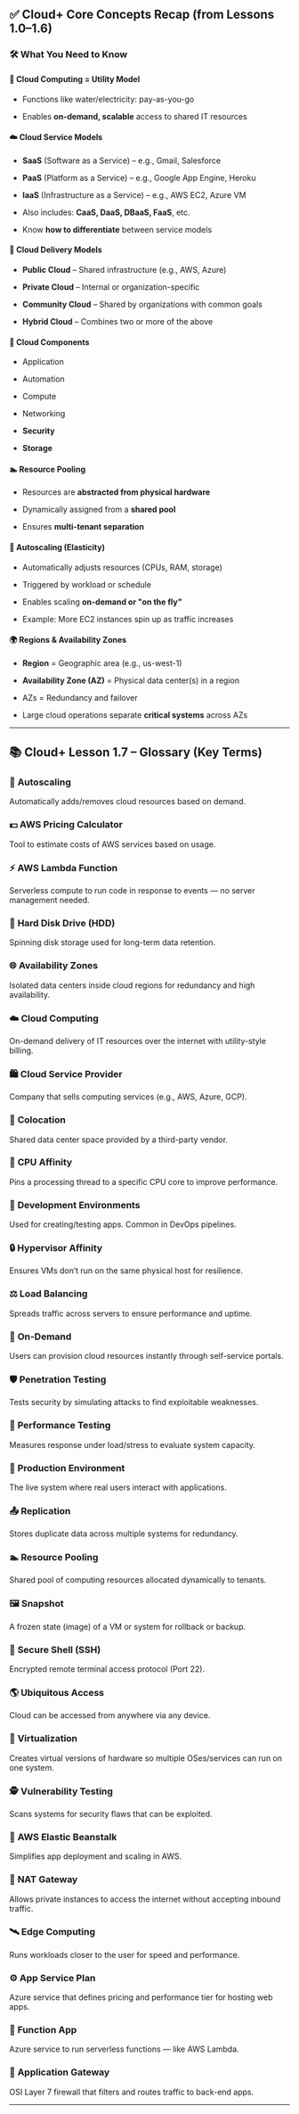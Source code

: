 ## ✅ Cloud+ Core Concepts Recap (from Lessons 1.0–1.6)

### 🛠️ What You Need to Know

#### 🔌 Cloud Computing = Utility Model

- Functions like water/electricity: pay-as-you-go
    
- Enables **on-demand, scalable** access to shared IT resources
    

#### ☁️ Cloud Service Models

- **SaaS** (Software as a Service) – e.g., Gmail, Salesforce
    
- **PaaS** (Platform as a Service) – e.g., Google App Engine, Heroku
    
- **IaaS** (Infrastructure as a Service) – e.g., AWS EC2, Azure VM
    
- Also includes: **CaaS, DaaS, DBaaS, FaaS**, etc.
    
- Know **how to differentiate** between service models
    

#### 🚛 Cloud Delivery Models

- **Public Cloud** – Shared infrastructure (e.g., AWS, Azure)
    
- **Private Cloud** – Internal or organization-specific
    
- **Community Cloud** – Shared by organizations with common goals
    
- **Hybrid Cloud** – Combines two or more of the above
    

#### 🧱 Cloud Components

- Application
    
- Automation
    
- Compute
    
- Networking
    
- **Security**
    
- **Storage**
    

#### 🏊 Resource Pooling

- Resources are **abstracted from physical hardware**
    
- Dynamically assigned from a **shared pool**
    
- Ensures **multi-tenant separation**
    

#### 🚀 Autoscaling (Elasticity)

- Automatically adjusts resources (CPUs, RAM, storage)
    
- Triggered by workload or schedule
    
- Enables scaling **on-demand or "on the fly"**
    
- Example: More EC2 instances spin up as traffic increases
    

#### 🌍 Regions & Availability Zones

- **Region** = Geographic area (e.g., us-west-1)
    
- **Availability Zone (AZ)** = Physical data center(s) in a region
    
- AZs = Redundancy and failover
    
- Large cloud operations separate **critical systems** across AZs
    

---
## 📚 Cloud+ Lesson 1.7 – Glossary (Key Terms)

### 🔁 **Autoscaling**

Automatically adds/removes cloud resources based on demand.

### 💵 **AWS Pricing Calculator**

Tool to estimate costs of AWS services based on usage.

### ⚡ **AWS Lambda Function**

Serverless compute to run code in response to events — no server management needed.

### 💽 **Hard Disk Drive (HDD)**

Spinning disk storage used for long-term data retention.

### 🌐 **Availability Zones**

Isolated data centers inside cloud regions for redundancy and high availability.

### ☁️ **Cloud Computing**

On-demand delivery of IT resources over the internet with utility-style billing.

### 🛍️ **Cloud Service Provider**

Company that sells computing services (e.g., AWS, Azure, GCP).

### 🏢 **Colocation**

Shared data center space provided by a third-party vendor.

### 🧠 **CPU Affinity**

Pins a processing thread to a specific CPU core to improve performance.

### 🧪 **Development Environments**

Used for creating/testing apps. Common in DevOps pipelines.

### 🔒 **Hypervisor Affinity**

Ensures VMs don’t run on the same physical host for resilience.

### ⚖️ **Load Balancing**

Spreads traffic across servers to ensure performance and uptime.

### 📲 **On-Demand**

Users can provision cloud resources instantly through self-service portals.

### 🛡️ **Penetration Testing**

Tests security by simulating attacks to find exploitable weaknesses.

### 🧪 **Performance Testing**

Measures response under load/stress to evaluate system capacity.

### 🚀 **Production Environment**

The live system where real users interact with applications.

### 📤 **Replication**

Stores duplicate data across multiple systems for redundancy.

### 🏊 **Resource Pooling**

Shared pool of computing resources allocated dynamically to tenants.

### 🖼️ **Snapshot**

A frozen state (image) of a VM or system for rollback or backup.

### 🔐 **Secure Shell (SSH)**

Encrypted remote terminal access protocol (Port 22).

### 🌎 **Ubiquitous Access**

Cloud can be accessed from anywhere via any device.

### 🧊 **Virtualization**

Creates virtual versions of hardware so multiple OSes/services can run on one system.

### 🕵️ **Vulnerability Testing**

Scans systems for security flaws that can be exploited.

### 🌿 **AWS Elastic Beanstalk**

Simplifies app deployment and scaling in AWS.

### 🚪 **NAT Gateway**

Allows private instances to access the internet without accepting inbound traffic.

### 🛰️ **Edge Computing**

Runs workloads closer to the user for speed and performance.

### ⚙️ **App Service Plan**

Azure service that defines pricing and performance tier for hosting web apps.

### 🧠 **Function App**

Azure service to run serverless functions — like AWS Lambda.

### 🧭 **Application Gateway**

OSI Layer 7 firewall that filters and routes traffic to back-end apps.

---
